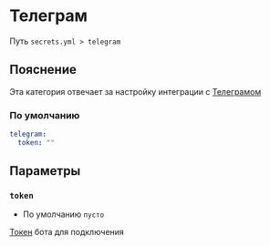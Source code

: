 # Телеграм
Путь `secrets.yml > telegram`

## Пояснение
Эта категория отвечает за настройку интеграции с [Телеграмом](/ru/config/module/integration/telegram/)

### По умолчанию
```yaml
telegram:
  token: ""
```

## Параметры

### `token`
- По умолчанию `пусто`

[Токен](https://core.telegram.org/bots/faq#how-do-i-create-a-bot) бота для подключения


